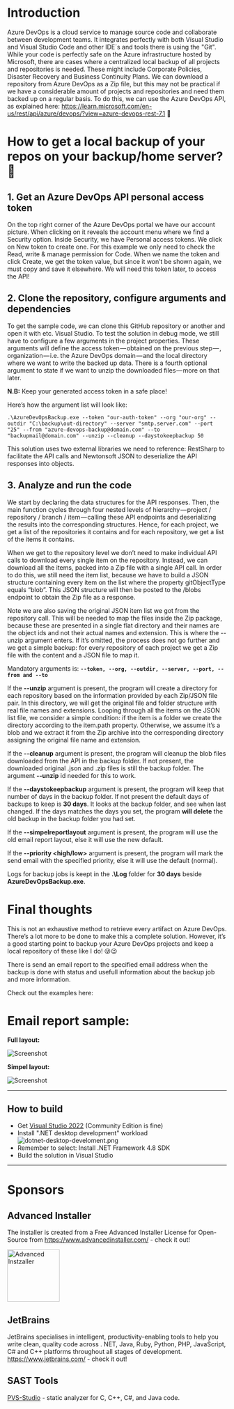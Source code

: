 # Introduction
Azure DevOps is a cloud service to manage source code and collaborate between development teams. It integrates perfectly with both Visual Studio and Visual Studio Code and other IDE´s and tools there is using the "Git".
While your code is perfectly safe on the Azure infrastructure hosted by Microsoft, there are cases where a centralized local backup of all projects and repositories is needed. These might include Corporate Policies, Disaster Recovery and Business Continuity Plans.
We can download a repository from Azure DevOps as a Zip file, but this may not be practical if we have a considerable amount of projects and repositories and need them backed up on a regular basis. To do this, we can use the Azure DevOps API, as explained here: https://learn.microsoft.com/en-us/rest/api/azure/devops/?view=azure-devops-rest-7.1 💪

# How to get a local backup of your repos on your backup/home server? 🤔

## 1. Get an Azure DevOps API personal access token
On the top right corner of the Azure DevOps portal we have our account picture. When clicking on it reveals the account menu where we find a Security option. Inside Security, we have Personal access tokens. We click on New token to create one.
For this example we only need to check the Read, write & manage permission for Code. When we name the token and click Create, we get the token value, but since it won’t be shown again, we must copy and save it elsewhere. We will need this token later, to access the API!

## 2. Clone the repository, configure arguments and dependencies
To get the sample code, we can clone this GitHub repository or another and open it with etc. Visual Studio. To test the solution in debug mode, we still have to configure a few arguments in the project properties. These arguments will define the access token — obtained on the previous step — , organization — i.e. the Azure DevOps domain — and the local directory where we want to write the backed up data. There is a fourth optional argument to state if we want to unzip the downloaded files — more on that later.

**N.B:** Keep your generated access token in a safe place!

Here’s how the argument list will look like:

`.\AzureDevOpsBackup.exe --token "our-auth-token" --org "our-org" --outdir "C:\backup\out-directory" --server "smtp.server.com" --port "25" --from "azure-devops-backup@domain.com" --to "backupmail@domain.com" --unzip --cleanup --daystokeepbackup 50`

This solution uses two external libraries we need to reference: RestSharp to facilitate the API calls and Newtonsoft JSON to deserialize the API responses into objects.

## 3. Analyze and run the code
We start by declaring the data structures for the API responses. Then, the main function cycles through four nested levels of hierarchy — project / repository / branch / item — calling these API endpoints and deserializing the results into the corresponding structures.
Hence, for each project, we get a list of the repositories it contains and for each repository, we get a list of the items it contains.

When we get to the repository level we don’t need to make individual API calls to download every single item on the repository. Instead, we can download all the items, packed into a Zip file with a single API call. In order to do this, we still need the item list, because we have to build a JSON structure containing every item on the list where the property gitObjectType equals “blob”. This JSON structure will then be posted to the /blobs endpoint to obtain the Zip file as a response.

Note we are also saving the original JSON item list we got from the repository call. This will be needed to map the files inside the Zip package, because these are presented in a single flat directory and their names are the object ids and not their actual names and extension. This is where the --unzip argument enters. If it’s omitted, the process does not go further and we get a simple backup: for every repository of each project we get a Zip file with the content and a JSON file to map it.

Mandatory arguments is: **`--token, --org, --outdir, --server, --port, --from and --to`**

If the **--unzip** argument is present, the program will create a directory for each repository based on the information provided by each Zip/JSON file pair. In this directory, we will get the original file and folder structure with real file names and extensions. Looping through all the items on the JSON list file, we consider a simple condition: if the item is a folder we create the directory according to the item.path property. Otherwise, we assume it’s a blob and we extract it from the Zip archive into the corresponding directory assigning the original file name and extension.

If the **--cleanup** argument is present, the program will cleanup the blob files downloaded from the API in the backup folder. If not present, the downloaded original .json and .zip files is still the backup folder.
The argument **--unzip** id needed for this to work.

If the **--daystokeepbackup** argument is present, the program will keep that number of days in the backup folder. If not present the default days of backups to keep is **30 days**.
It looks at the backup folder, and see when last changed. If the days matches the days you set, the program **will delete** the old backup in the backup folder you had set.

If the **--simpelreportlayout** argument is present, the program will use the old email report layout, else it will use the new default.

If the **--priority <priority> <high/low>** argument is present, the program will mark the send email with the specified priority, else it will use the default (normal).

Logs for backup jobs is keept in the **.\Log** folder for **30 days** beside **AzureDevOpsBackup.exe**.

# Final thoughts
This is not an exhaustive method to retrieve every artifact on Azure DevOps. There’s a lot more to be done to make this a complete solution.
However, it’s a good starting point to backup your Azure DevOps projects and keep a local repository of these like I do! 😜😉

There is send an email report to the specified email address when the backup is done with status and usefull information about the backup job and more information.

Check out the examples here:

# Email report sample:

**Full layout:**

![Screenshot](docs/email-report-full.png)

**Simpel layout:**

![Screenshot](docs/email-report-simpel.png)

---

## How to build

- Get [Visual Studio 2022](https://visualstudio.microsoft.com/vs/community/) (Community Edition is fine)
- Install ".NET desktop development" workload  
  ![dotnet-desktop-develoment.png](docs/dotnet-desktop-develoment.png)
- Remember to select: Install .NET Framework 4.8 SDK
- Build the solution in Visual Studio

---

# Sponsors
## Advanced Installer
The installer is created from a Free Advanced Installer License for Open-Source from <a href="https://www.advancedinstaller.com/" target="_blank">https://www.advancedinstaller.com/</a> - check it out!

[<img src="https://cdn.advancedinstaller.com/svg/pressinfo/AiLogoColor.svg" title="Advanced Installer" alt="Advanced Instzaller" height="120"/>](https://www.advancedinstaller.com/)
## JetBrains
JetBrains specialises in intelligent, productivity-enabling tools to help you write clean, quality code across . NET, Java, Ruby, Python, PHP, JavaScript, C# and C++ platforms throughout all stages of development. <a href="https://www.jetbrains.com/" target="_blank">https://www.jetbrains.com/</a> - check it out!

## SAST Tools
[PVS-Studio](https://pvs-studio.com/en/pvs-studio/?utm_source=github&utm_medium=organic&utm_campaign=open_source) - static analyzer for C, C++, C#, and Java code.
